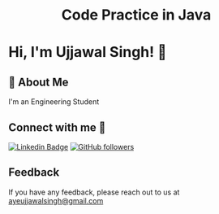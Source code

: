 # <p align="center"> Code Practice in Java </p>
# Hi, I'm Ujjawal Singh! 👋

## 🚀 About Me
I'm an Engineering Student 

## Connect with me 🤝
[![Linkedin Badge](https://img.shields.io/badge/-AyeUjjawalSingh-blue?style=flat-square&logo=Linkedin&logoColor=white&link=https://www.linkedin.com/in/ayeujjawalsingh/)](https://www.linkedin.com/in/ayeujjawalsingh/) [![GitHub followers](https://img.shields.io/github/followers/AyeUjjawalSingh?style=social)](https://www.github.com/ayeujjawalsingh) 

## Feedback

If you have any feedback, please reach out to us at ayeujjawalsingh@gmail.com

